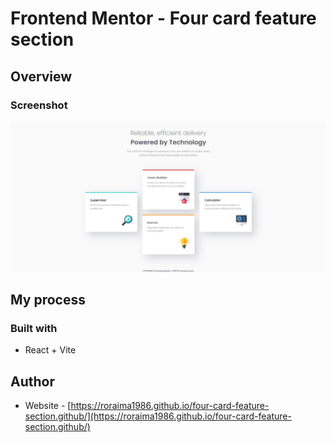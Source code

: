 # Frontend Mentor - Four card feature section

## Overview

### Screenshot

![Design preview for Four card feature section coding challenge](./src/assets/design/four-card-feature-section-design.jpg)

## My process

### Built with

- React + Vite

## Author

- Website - [https://roraima1986.github.io/four-card-feature-section.github/](https://roraima1986.github.io/four-card-feature-section.github/)